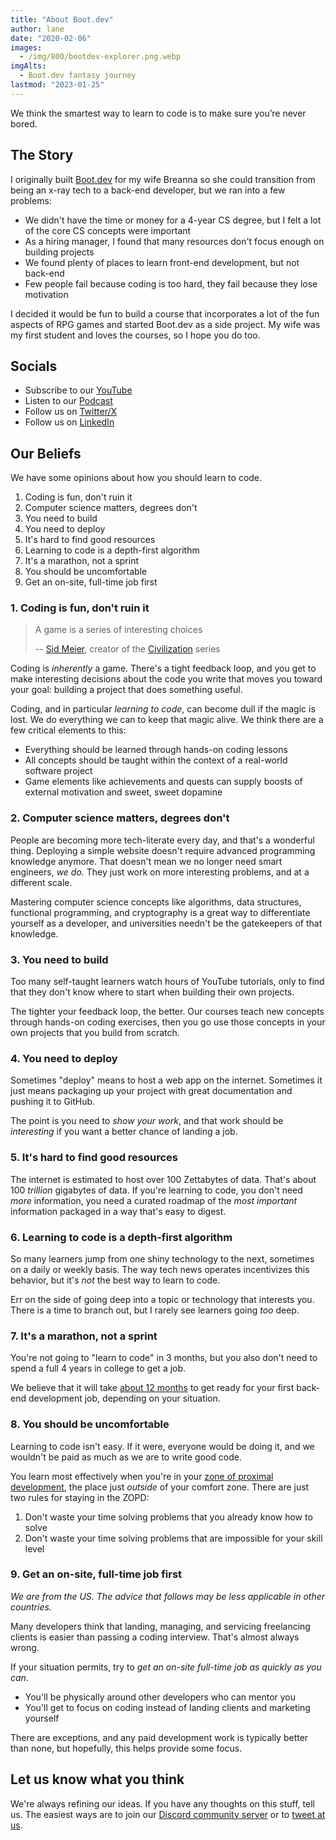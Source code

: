 ```yaml
---
title: "About Boot.dev"
author: lane
date: "2020-02-06"
images:
  - /img/800/bootdev-explorer.png.webp
imgAlts:
  - Boot.dev fantasy journey
lastmod: "2023-01-25"
---
```


We think the smartest way to learn to code is to make sure you’re never bored.

## The Story

I originally built [Boot.dev](https://www.boot.dev) for my wife Breanna so she could transition from being an x-ray tech to a back-end developer, but we ran into a few problems:

- We didn't have the time or money for a 4-year CS degree, but I felt a lot of the core CS concepts were important
- As a hiring manager, I found that many resources don't focus enough on building projects
- We found plenty of places to learn front-end development, but not back-end
- Few people fail because coding is too hard, they fail because they lose motivation

I decided it would be fun to build a course that incorporates a lot of the fun aspects of RPG games and started Boot.dev as a side project. My wife was my first student and loves the courses, so I hope you do too.

## Socials

- Subscribe to our [YouTube](https://www.youtube.com/@bootdotdev?sub_confirmation=1)
- Listen to our [Podcast](https://www.backendbanter.fm)
- Follow us on [Twitter/X](https://twitter.com/intent/follow?screen_name=bootdotdev)
- Follow us on [LinkedIn](https://www.linkedin.com/school/bootdotdev)

## Our Beliefs

We have some opinions about how you should learn to code.

1. Coding is fun, don't ruin it
2. Computer science matters, degrees don't
3. You need to build
4. You need to deploy
5. It's hard to find good resources
6. Learning to code is a depth-first algorithm
7. It's a marathon, not a sprint
8. You should be uncomfortable
9. Get an on-site, full-time job first

### 1. Coding is fun, don't ruin it

> A game is a series of interesting choices
>
> -- [Sid Meier](https://en.wikipedia.org/wiki/Sid_Meier), creator of the [Civilization](<https://en.wikipedia.org/wiki/Civilization_(series)>) series

Coding is _inherently_ a game. There's a tight feedback loop, and you get to make interesting decisions about the code you write that moves you toward your goal: building a project that does something useful.

Coding, and in particular _learning to code_, can become dull if the magic is lost. We do everything we can to keep that magic alive. We think there are a few critical elements to this:

- Everything should be learned through hands-on coding lessons
- All concepts should be taught within the context of a real-world software project
- Game elements like achievements and quests can supply boosts of external motivation and sweet, sweet dopamine

### 2. Computer science matters, degrees don't

People are becoming more tech-literate every day, and that's a wonderful thing. Deploying a simple website doesn't require advanced programming knowledge anymore. That doesn't mean we no longer need smart engineers, _we do._ They just work on more interesting problems, and at a different scale.

Mastering computer science concepts like algorithms, data structures, functional programming, and cryptography is a great way to differentiate yourself as a developer, and universities needn't be the gatekeepers of that knowledge.

### 3. You need to build

Too many self-taught learners watch hours of YouTube tutorials, only to find that they don't know where to start when building their own projects.

The tighter your feedback loop, the better. Our courses teach new concepts through hands-on coding exercises, then you go use those concepts in your own projects that you build from scratch.

### 4. You need to deploy

Sometimes "deploy" means to host a web app on the internet. Sometimes it just means packaging up your project with great documentation and pushing it to GitHub.

The point is you need to _show your work_, and that work should be _interesting_ if you want a better chance of landing a job.

### 5. It's hard to find good resources

The internet is estimated to host over 100 Zettabytes of data. That's about 100 _trillion_ gigabytes of data. If you're learning to code, you don't need _more_ information, you need a curated roadmap of the _most important_ information packaged in a way that's easy to digest.

### 6. Learning to code is a depth-first algorithm

So many learners jump from one shiny technology to the next, sometimes on a daily or weekly basis. The way tech news operates incentivizes this behavior, but it's _not_ the best way to learn to code.

Err on the side of going deep into a topic or technology that interests you. There is a time to branch out, but I rarely see learners going _too_ deep.

### 7. It's a marathon, not a sprint

You're not going to "learn to code" in 3 months, but you also don't need to spend a full 4 years in college to get a job.

We believe that it will take [about 12 months](/backend/how-long-to-become-backend-dev/) to get ready for your first back-end development job, depending on your situation.

### 8. You should be uncomfortable

Learning to code isn't easy. If it were, everyone would be doing it, and we wouldn't be paid as much as we are to write good code.

You learn most effectively when you're in your [zone of proximal development](https://en.wikipedia.org/wiki/Zone_of_proximal_development), the place just _outside_ of your comfort zone. There are just two rules for staying in the ZOPD:

1. Don't waste your time solving problems that you already know how to solve
2. Don't waste your time solving problems that are impossible for your skill level

### 9. Get an on-site, full-time job first

_We are from the US. The advice that follows may be less applicable in other countries._

Many developers think that landing, managing, and servicing freelancing clients is easier than passing a coding interview. That's almost always wrong.

If your situation permits, try to _get an on-site full-time job as quickly as you can_.

- You'll be physically around other developers who can mentor you
- You'll get to focus on coding instead of landing clients and marketing yourself

There are exceptions, and any paid development work is typically better than none, but hopefully, this helps provide some focus.

## Let us know what you think

We're always refining our ideas. If you have any thoughts on this stuff, tell us. The easiest ways are to join our [Discord community server](https://www.boot.dev/community/) or to [tweet at us](https://twitter.com/bootdotdev).

